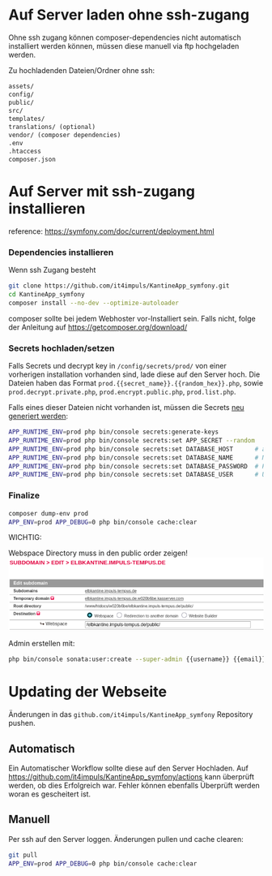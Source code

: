 # Auf Server laden ohne ssh-zugang

Ohne ssh zugang können composer-dependencies nicht automatisch installiert werden können, müssen diese manuell via ftp hochgeladen werden.

Zu hochladenden Dateien/Ordner ohne ssh:
```
assets/
config/
public/
src/
templates/
translations/ (optional)
vendor/ (composer dependencies)
.env
.htaccess
composer.json
```



# Auf Server mit ssh-zugang installieren
reference: https://symfony.com/doc/current/deployment.html

### Dependencies installieren
Wenn ssh Zugang besteht 
```bash
git clone https://github.com/it4impuls/KantineApp_symfony.git
cd KantineApp_symfony
composer install --no-dev --optimize-autoloader
```
composer sollte bei jedem Webhoster vor-Installiert sein. Falls nicht, folge der Anleitung auf https://getcomposer.org/download/


### Secrets hochladen/setzen
Falls Secrets und decrypt key in `/config/secrets/prod/` von einer vorherigen installation vorhanden sind, lade diese auf den Server hoch. Die Dateien haben das Format `prod.{{secret_name}}.{{random_hex}}.php`, sowie `prod.decrypt.private.php`, `prod.encrypt.public.php`, `prod.list.php`.

Falls eines dieser Dateien nicht vorhanden ist, müssen die Secrets [neu generiert werden](https://symfony.com/doc/current/configuration/secrets.html#generate-cryptographic-keys):
```bash
APP_RUNTIME_ENV=prod php bin/console secrets:generate-keys
APP_RUNTIME_ENV=prod php bin/console secrets:set APP_SECRET --random
APP_RUNTIME_ENV=prod php bin/console secrets:set DATABASE_HOST      # addresse zur Datenbank
APP_RUNTIME_ENV=prod php bin/console secrets:set DATABASE_NAME      # Name der Datenbank
APP_RUNTIME_ENV=prod php bin/console secrets:set DATABASE_PASSWORD  # Passwort des Datenbank-Benutzers
APP_RUNTIME_ENV=prod php bin/console secrets:set DATABASE_USER      # Username des Datenbank-Benutzers
```

### Finalize

```bash
composer dump-env prod
APP_ENV=prod APP_DEBUG=0 php bin/console cache:clear
```

WICHTIG:

Webspace Directory muss in den public order zeigen!
![Webspace in All-inkl /elbkantine.impuls-tempus.de/public/](media/subdomain.png)


Admin erstellen mit:
```bash
php bin/console sonata:user:create --super-admin {{username}} {{email}} {{password}}
```


# Updating der Webseite
Änderungen in das `github.com/it4impuls/KantineApp_symfony` Repository pushen.
## Automatisch
Ein Automatischer Workflow sollte diese auf den Server Hochladen.
Auf https://github.com/it4impuls/KantineApp_symfony/actions kann überprüft werden, ob dies Erfolgreich war. Fehler können ebenfalls Überprüft werden woran es gescheitert ist.

## Manuell
Per ssh auf den Server loggen.
Änderungen pullen und cache clearen:
```bash
git pull
APP_ENV=prod APP_DEBUG=0 php bin/console cache:clear
```